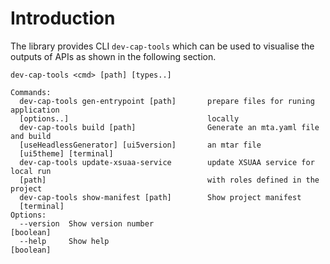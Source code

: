 # Introduction
The library provides CLI `dev-cap-tools` which can be used to visualise the outputs of APIs as shown in the following section.

```
dev-cap-tools <cmd> [path] [types..]

Commands:
  dev-cap-tools gen-entrypoint [path]       prepare files for runing application
  [options..]                               locally
  dev-cap-tools build [path]                Generate an mta.yaml file and build
  [useHeadlessGenerator] [ui5version]       an mtar file
  [ui5theme] [terminal]
  dev-cap-tools update-xsuaa-service        update XSUAA service for local run
  [path]                                    with roles defined in the project
  dev-cap-tools show-manifest [path]        Show project manifest
  [terminal]
Options:
  --version  Show version number                                       [boolean]
  --help     Show help                                                 [boolean]
  
```